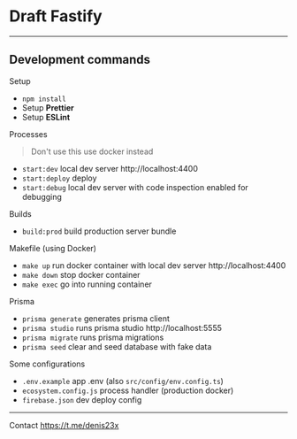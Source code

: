# Draft Fastify

---

## Development commands

Setup

- `npm install`
- Setup **Prettier**
- Setup **ESLint**

Processes

> Don't use this use docker instead

- `start:dev` local dev server http://localhost:4400
- `start:deploy` deploy
- `start:debug` local dev server with code inspection enabled for debugging

Builds

- `build:prod` build production server bundle

Makefile (using Docker)

- `make up` run docker container with local dev server http://localhost:4400
- `make down` stop docker container
- `make exec` go into running container

Prisma

- `prisma generate` generates prisma client
- `prisma studio` runs prisma studio http://localhost:5555
- `prisma migrate` runs prisma migrations
- `prisma seed` clear and seed database with fake data

Some configurations

- `.env.example` app .env (also `src/config/env.config.ts`)
- `ecosystem.config.js` process handler (production docker)
- `firebase.json` dev deploy config

---

Contact https://t.me/denis23x
